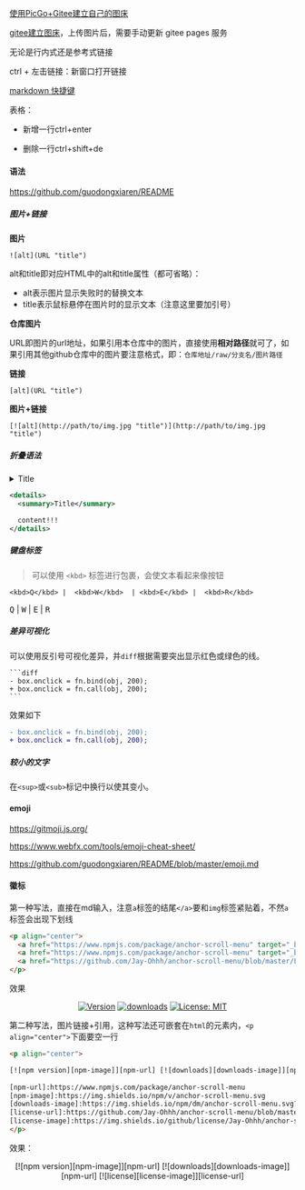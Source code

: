 [使用PicGo+Gitee建立自己的图床](https://blog.csdn.net/cuoxin123/article/details/106423077?utm_medium=distribute.wap_relevant.none-task-blog-BlogCommendFromMachineLearnPai2-3.wap_blog_relevant_pic&depth_1-utm_source=distribute.wap_relevant.none-task-blog-BlogCommendFromMachineLearnPai2-3.wap_blog_relevant_pic)

[gitee建立图床](https://www.cnblogs.com/AhuntSun-blog/p/12675620.html)，上传图片后，需要手动更新 gitee pages 服务

无论是行内式还是参考式链接

ctrl + 左击链接：新窗口打开链接

[markdown 快捷键](https://www.cnblogs.com/amou/p/9211637.html)

表格：

- 新增一行ctrl+enter

- 删除一行ctrl+shift+de

#### 语法

https://github.com/guodongxiaren/README

##### 图片+链接

**图片**

```text
![alt](URL "title")
```

alt和title即对应HTML中的alt和title属性（都可省略）：

- alt表示图片显示失败时的替换文本
- title表示鼠标悬停在图片时的显示文本（注意这里要加引号）

**仓库图片**

URL即图片的url地址，如果引用本仓库中的图片，直接使用**相对路径**就可了，如果引用其他github仓库中的图片要注意格式，即：`仓库地址/raw/分支名/图片路径`

**链接**

```
[alt](URL "title")
```

**图片+链接**

```
[![alt](http://path/to/img.jpg "title")](http://path/to/img.jpg "title")
```

##### 折叠语法


<details>
  <summary>Title</summary>
  content!!!
</details>

```xml
<details>
  <summary>Title</summary>

  content!!!
</details>
```

##### 键盘标签

> 可以使用 `<kbd>` 标签进行包裹，会使文本看起来像按钮

```
<kbd>Q</kbd> |  <kbd>W</kbd>  | <kbd>E</kbd> |  <kbd>R</kbd> 
```

<kbd>Q</kbd> |  <kbd>W</kbd>  | <kbd>E</kbd> |  <kbd>R</kbd> 



##### 差异可视化

可以使用反引号可视化差异，并`diff`根据需要突出显示红色或绿色的线。

````
```diff
- box.onclick = fn.bind(obj, 200);
+ box.onclick = fn.call(obj, 200);
```
````

效果如下

```diff
- box.onclick = fn.bind(obj, 200);
+ box.onclick = fn.call(obj, 200);
```

##### 较小的文字

在`<sup>`或`<sub>`标记中换行以使其变小。



#### emoji

https://gitmoji.js.org/

https://www.webfx.com/tools/emoji-cheat-sheet/

https://github.com/guodongxiaren/README/blob/master/emoji.md

#### 徽标

第一种写法，直接在md输入，注意`a`标签的结尾`</a>`要和`img`标签紧贴着，不然`a`标签会出现下划线

```html
<p align="center">
  <a href="https://www.npmjs.com/package/anchor-scroll-menu" target="_blank"><img alt="Version" src="https://img.shields.io/npm/v/anchor-scroll-menu.svg" /></a>
  <a href="https://www.npmjs.com/package/anchor-scroll-menu" target="_blank"><img alt="downloads" src="https://img.shields.io/npm/dm/anchor-scroll-menu.svg?color=blue"/></a>
  <a href="https://github.com/Jay-Ohhh/anchor-scroll-menu/blob/master/LICENSE" target="_blank"><img alt="License: MIT" src="https://img.shields.io/github/license/Jay-Ohhh/anchor-scroll-menu" /></a>
</p>
```

效果

<p align="center">
  <a href="https://www.npmjs.com/package/anchor-scroll-menu" target="_blank">
    <img alt="Version" src="https://img.shields.io/npm/v/anchor-scroll-menu.svg" /></a>
  <a href="https://www.npmjs.com/package/anchor-scroll-menu" target="_blank"><img alt="downloads" src="https://img.shields.io/npm/dm/anchor-scroll-menu.svg?color=blue"/></a>
  <a href="https://github.com/Jay-Ohhh/anchor-scroll-menu/blob/master/LICENSE" target="_blank"><img alt="License: MIT" src="https://img.shields.io/github/license/Jay-Ohhh/anchor-scroll-menu" /></a>
</p>

第二种写法，图片链接+引用，这种写法还可嵌套在`html`的元素内，`<p align="center">`下面要空一行

```html
<p align="center">

[![npm version][npm-image]][npm-url] [![downloads][downloads-image]][npm-url] [![license][license-image]][license-url]
  
[npm-url]:https://www.npmjs.com/package/anchor-scroll-menu
[npm-image]:https://img.shields.io/npm/v/anchor-scroll-menu.svg
[downloads-image]:https://img.shields.io/npm/dm/anchor-scroll-menu.svg?color=blue
[license-url]:https://github.com/Jay-Ohhh/anchor-scroll-menu/blob/master/LICENSE
[license-image]:https://img.shields.io/github/license/Jay-Ohhh/anchor-scroll-menu
</p>
```

效果：

<p align="center">
[![npm version][npm-image]][npm-url] [![downloads][downloads-image]][npm-url] [![license][license-image]][license-url]

[npm-url]:https://www.npmjs.com/package/anchor-scroll-menu
[npm-image]:https://img.shields.io/npm/v/anchor-scroll-menu.svg
[downloads-image]:https://img.shields.io/npm/dm/anchor-scroll-menu.svg?color=blue
[license-url]:https://github.com/Jay-Ohhh/anchor-scroll-menu/blob/master/LICENSE
[license-image]:https://img.shields.io/github/license/Jay-Ohhh/anchor-scroll-menu
</p>
